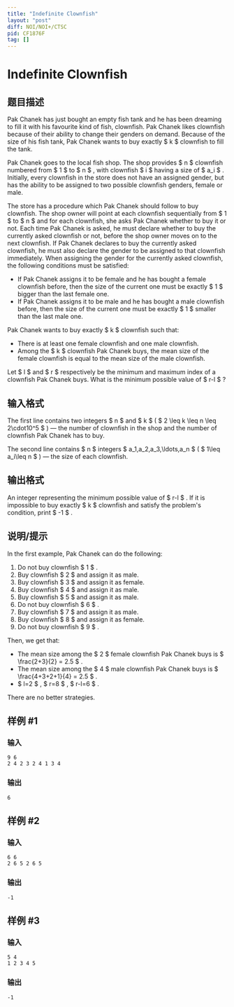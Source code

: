 ```yaml
---
title: "Indefinite Clownfish"
layout: "post"
diff: NOI/NOI+/CTSC
pid: CF1876F
tag: []
---
```


# Indefinite Clownfish

## 题目描述

Pak Chanek has just bought an empty fish tank and he has been dreaming to fill it with his favourite kind of fish, clownfish. Pak Chanek likes clownfish because of their ability to change their genders on demand. Because of the size of his fish tank, Pak Chanek wants to buy exactly $ k $ clownfish to fill the tank.

Pak Chanek goes to the local fish shop. The shop provides $ n $ clownfish numbered from $ 1 $ to $ n $ , with clownfish $ i $ having a size of $ a_i $ . Initially, every clownfish in the store does not have an assigned gender, but has the ability to be assigned to two possible clownfish genders, female or male.

The store has a procedure which Pak Chanek should follow to buy clownfish. The shop owner will point at each clownfish sequentially from $ 1 $ to $ n $ and for each clownfish, she asks Pak Chanek whether to buy it or not. Each time Pak Chanek is asked, he must declare whether to buy the currently asked clownfish or not, before the shop owner moves on to the next clownfish. If Pak Chanek declares to buy the currently asked clownfish, he must also declare the gender to be assigned to that clownfish immediately. When assigning the gender for the currently asked clownfish, the following conditions must be satisfied:

- If Pak Chanek assigns it to be female and he has bought a female clownfish before, then the size of the current one must be exactly $ 1 $ bigger than the last female one.
- If Pak Chanek assigns it to be male and he has bought a male clownfish before, then the size of the current one must be exactly $ 1 $ smaller than the last male one.

Pak Chanek wants to buy exactly $ k $ clownfish such that:

- There is at least one female clownfish and one male clownfish.
- Among the $ k $ clownfish Pak Chanek buys, the mean size of the female clownfish is equal to the mean size of the male clownfish.

Let $ l $ and $ r $ respectively be the minimum and maximum index of a clownfish Pak Chanek buys. What is the minimum possible value of $ r-l $ ?

## 输入格式

The first line contains two integers $ n $ and $ k $ ( $ 2 \leq k \leq n \leq 2\cdot10^5 $ ) — the number of clownfish in the shop and the number of clownfish Pak Chanek has to buy.

The second line contains $ n $ integers $ a_1,a_2,a_3,\ldots,a_n $ ( $ 1\leq a_i\leq n $ ) — the size of each clownfish.

## 输出格式

An integer representing the minimum possible value of $ r-l $ . If it is impossible to buy exactly $ k $ clownfish and satisfy the problem's condition, print $ -1 $ .

## 说明/提示

In the first example, Pak Chanek can do the following:

1. Do not buy clownfish $ 1 $ .
2. Buy clownfish $ 2 $ and assign it as male.
3. Buy clownfish $ 3 $ and assign it as female.
4. Buy clownfish $ 4 $ and assign it as male.
5. Buy clownfish $ 5 $ and assign it as male.
6. Do not buy clownfish $ 6 $ .
7. Buy clownfish $ 7 $ and assign it as male.
8. Buy clownfish $ 8 $ and assign it as female.
9. Do not buy clownfish $ 9 $ .

Then, we get that:

- The mean size among the $ 2 $ female clownfish Pak Chanek buys is $ \frac{2+3}{2} = 2.5 $ .
- The mean size among the $ 4 $ male clownfish Pak Chanek buys is $ \frac{4+3+2+1}{4} = 2.5 $ .
- $ l=2 $ , $ r=8 $ , $ r-l=6 $ .

There are no better strategies.

## 样例 #1

### 输入

```
9 6
2 4 2 3 2 4 1 3 4
```

### 输出

```
6
```

## 样例 #2

### 输入

```
6 6
2 6 5 2 6 5
```

### 输出

```
-1
```

## 样例 #3

### 输入

```
5 4
1 2 3 4 5
```

### 输出

```
-1
```

